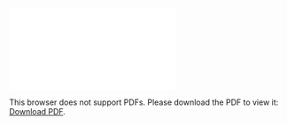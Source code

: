 <object data="test1024.pdf" type="application/pdf" width="700px" height="700px">
    <embed src="test1024.pdf">
        <p>This browser does not support PDFs. Please download the PDF to view it: <a href="test1024.pdf">Download PDF</a>.</p>
    </embed>
</object>